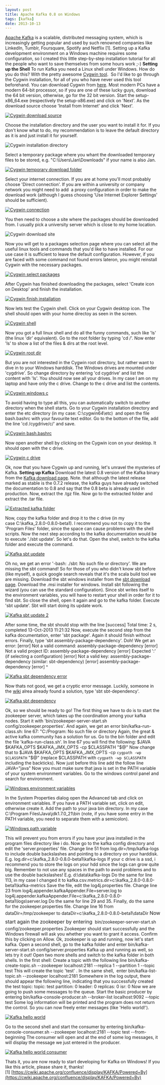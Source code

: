 ```yaml
---
layout: post
title: Apache Kafka 0.8 on Windows
tags: [kafka]
date: 2013-10-13
---
```

[Apache Kafka](http://kafka.apache.org/ "Apache Kafka") is a scalable, distributed messaging system, which is increasingly getting popular and used by such renowned companies like LinkedIn, Tumblr, Foursquare, Spotify and Netflix [1]. Setting up a Kafka development environment on a Windows machine requires some configuration, so I created this little step-by-step installation tutorial for all the people who want to save themselves from some hours work ;-) **Setting up the Shell** To run Kafka you need a Linux shell under Windows. How do you do this? With the pretty awesome [Cygwin tool](http://cygwin.com/ "Cygwin").  So I'd like to go through the Cygwin installation, for all of you who have never used this tool beforehand. You can download Cygwin from [here](http://cygwin.com/install.html "Link to cygwin download page"). Most modern PCs have a modern 64-bit processor, so if you are one of these lucky guys, download the 64 bit version, otherwise, go for the 32 bit version. Start the setup-x86_64.exe (respectively the setup-x86.exe) and click on 'Next'. As the download source choose 'Install from Internet' and click 'Next'.

[![Cygwin download source](/images/apacke-kafka-0-8-on-windows/cygwin_download_source.png)](/images/apacke-kafka-0-8-on-windows/cygwin_download_source.png)

Choose the installation directory and the user you want to install it for. If you don't know what to do, my recommendation is to leave the default directory as it is and just install it for yourself.

![Cygwin installation directory](/images/apacke-kafka-0-8-on-windows/cygwin_installation_directory.png)

Select a temporary package where you whant the downloaded temporary files to be stored, e.g. "C:\Users\Jan\Downloads" if your name is also Jan.

[![Cygwin temporary download folder](/images/apacke-kafka-0-8-on-windows/cygwin_temporary_download_folder.png)](/images/apacke-kafka-0-8-on-windows/cygwin_temporary_download_folder.png)

Select your internet connection. If you are at home you'll most probably choose 'Direct connection'. If you are within a university or company network you might need to add  a proxy configuration in order to make the download work (although I guess choosing 'Use Internet Explorer Settings' should be sufficient). 

[![Cygwin connection](/images/apacke-kafka-0-8-on-windows/cygwin_connection.png)](/images/apacke-kafka-0-8-on-windows/cygwin_connection.png)

You then need to choose a site where the packages should be downloaded from. I usually pick a university server which is close to my home location.

![Cygwin download site](/images/apacke-kafka-0-8-on-windows/cygwin_download_site.png)

 Now you will get to a packages selection page where you can select all the useful linux tools and commands that you'd like to have installed. For our use case it is sufficient to leave the default configuration. However, if you are faced with some command not found errors lateron, you might reinstall Cygwin with the necessary packages.

[![Cygwin select packages](/images/apacke-kafka-0-8-on-windows/cygwin_select_packages.png)](/images/apacke-kafka-0-8-on-windows/cygwin_select_packages.png)

After Cygwin has finished downloading the packages, select 'Create icon on Desktop' and finish the installation.

[![Cygwin finish installation](/images/apacke-kafka-0-8-on-windows/cygwin_finish_installation.png)](/images/apacke-kafka-0-8-on-windows/cygwin_finish_installation.png)

Now lets test the Cygwin shell. Click on your Cygwin desktop icon. The shell should open with your home directoy as seen in the screen.

[![Cygwin shell](/images/apacke-kafka-0-8-on-windows/cygwin_shell.png)](/images/apacke-kafka-0-8-on-windows/cygwin_shell.png)

Now you got a full linux shell and do all the funny commands, such like 'ls' (the linux 'dir' equivalent). Go to the root folder by typing 'cd /'. Now enter 'ls' to show a list of the files & dirs at the root level.

[![Cygwin root dir](/images/apacke-kafka-0-8-on-windows/cygwin_root_dir.png)](/images/apacke-kafka-0-8-on-windows/cygwin_root_dir.png)

But you are not interested in the Cygwin root directory, but rather want to dive in to your Windows harddisk. The Windows drives are mounted under 'cygdrive'. So change directory by entering 'cd cygdrive' and list the content with 'ls'. You should now see all your drives. In my case I am on my laptop and have only the c drive. Change to the c drive and list the contents.

[![Cygwin windows c](/images/apacke-kafka-0-8-on-windows/cygdrive_windows_c.png)](/images/apacke-kafka-0-8-on-windows/cygdrive_windows_c.png)

To avoid having to type all this, you can automatically switch to another directory when the shell starts. Go to your Cygwin installation directory and enter the etc directory (in my case: C:\cygwin64\etc)  and open the file bash.bashrc with your favourite text editor. Go to the bottom of the file, add the line 'cd /cygdrive/c/' and save.

[![Cygwin bash.bashrc](/images/apacke-kafka-0-8-on-windows/cygwin_bashrc.png)](/images/apacke-kafka-0-8-on-windows/cygwin_bashrc.png)

Now open another shell by clicking on the Cygwin icon on your desktop. It should open with the c drive. 

[![Cygwin c drive](/images/apacke-kafka-0-8-on-windows/cygwin_c_drive.png)](/images/apacke-kafka-0-8-on-windows/cygwin_c_drive.png)

Ok, now that you have Cygwin up and running, let's unravel the mysteries of Kafka. **Setting up Kafka** Download the latest 0.8 version of the Kafka binary from the [Kafka download page](http://kafka.apache.org/downloads.html "Kafka download page"). Note. that although the latest release marked as stable is the 0.7.2 release, the kafka guys have already switched the documentation to 0.8 and say that the 0.8 beta is already used in production. Now, extract the .tgz file. Now go to the extracted folder and extract the .tar file.

[![Extracted kafka folder](/images/apacke-kafka-0-8-on-windows/kafka_extracted.png)](/images/apacke-kafka-0-8-on-windows/kafka_extracted.png)

Now, copy the kafka folder and drop it to the c drive (in my case C:\kafka_2.8.0-0.8.0-beta1). I recommend you not to copy it to the 'Program Files' folder, since the space can cause problems with the shell scripts. Now the next step according to the kafka documentation would be to execute './sbt update'. So let's do that. Open the shell, switch to the kafka folder and execute the command.

[![Kafka sbt update](/images/apacke-kafka-0-8-on-windows/kafka_sbt_update.png)](/images/apacke-kafka-0-8-on-windows/kafka_sbt_update.png)

Oh no, we get an error '-bash: ./sbt: No such file or directory'. We are missing the sbt command! So for those of you who didn't know sbt before (like myself), a quick google search reveals that it's the scala build tool we are missing. Download the sbt windows installer from the [sbt download page](http://www.scala-sbt.org/release/docs/Getting-Started/Setup.html# "sbt download page"). Download the .msi installer for windows. Install sbt following the wizard (you can use the standard configuration). Since sbt writes itself to the environment variables, you will have to restart your shell in order for it to find sbt. So close the shell, open it again and go to the kafka folder. Execute 'sbt update'. Sbt will start doing its update work.

[![Kafka sbt update 2](/images/apacke-kafka-0-8-on-windows/kafka_sbt_update_2.png)](/images/apacke-kafka-0-8-on-windows/kafka_sbt_update_2.png)

After some time, the sbt should stop with the line [success] Total time: 2 s, completed 13-Oct-2013 11:21:32 Now, execute the second step from the kafka documentation, enter 'sbt package'. Again it should finish without errors. Finally, type 'sbt assembly-package-dependency'. Doh! We get an error: [error] Not a valid command: assembly-package-dependency [error] Not a valid project ID: assembly-package-dependency [error] Expected ':' (if selecting a configuration) [error] Not a valid key: assembly-package-dependency (similar: sbt-dependency) [error] assembly-package-dependency [error] ^

[![Kafka sbt dependency error](/images/apacke-kafka-0-8-on-windows/kafka_sbt_dependency_error.png)](/images/apacke-kafka-0-8-on-windows/kafka_sbt_dependency_error.png)

Now thats not good, we get a cryptic error message. Luckily, someone in the [wiki](https://cwiki.apache.org/confluence/display/KAFKA/Kafka+0.8+Quick+Start "Kafka wiki") alrea already found a solution, type 'sbt sbt-dependency'.

[![Kafka sbt dependency](/images/apacke-kafka-0-8-on-windows/kafka_sbt_dependency.png)](/images/apacke-kafka-0-8-on-windows/kafka_sbt_dependency.png)

Ok, so we should be ready to go! The first thing we have to do is to start the zookeeper server, which takes up the coordination among your kafka nodes. Start it with 'bin/zookeeper-server-start.sh config/zookeeper.properties'. And again, we get an error bin/kafka-run-class.sh: line 67: "C:/Program: No such file or directory Again, the great & active kafka community has a solution for us. Go to the bin folder and edit the file 'kafka-run-class.sh'. In line 67 you will find the following: $JAVA $KAFKA_OPTS $KAFKA_JMX_OPTS -cp $CLASSPATH "$@" Now change that to $JAVA $KAFKA_OPTS $KAFKA_JMX_OPTS -cp `cygpath -wp $CLASSPATH` "$@" (replace $CLASSPATH with `cygpath -wp $CLASSPATH` including the backticks). Now just before this line add the follow line JAVA="java" Now you must make sure that java is set in the PATH variable of your system environment variables. Go to the windows control panel and search for environment.

[![Windows environment variables](/images/apacke-kafka-0-8-on-windows/windows_environment_variables.png)](/images/apacke-kafka-0-8-on-windows/windows_environment_variables.png)

In the System Properties dialog open the Advanced tab and click on environment variables. If you have a PATH variable set, click on edit, otherwise create it. Add the path to your java bin directory. In my case C:\Program Files\Java\jdk1.7.0_21\bin (note, if you have some entry in the PATH variable, you need to separate them with a semicolon). 

[![Windows path variable](/images/apacke-kafka-0-8-on-windows/windows_environment_variable_path.png)](/images/apacke-kafka-0-8-on-windows/windows_environment_variable_path.png)

This will prevent you from errors if you have your java installed in the program files directory like i do. Now go to the kafka config directory and edit the 'server.properties' file. Change line 51 from log.dir=/tmp/kafka-logs to include double backslashes and pointing to a directory on your harddisk. E.g. log.dir=c:\\kafka_2.8.0-0.8.0-beta1\\kafka-logs If your c drive is a ssd, i recommend you to store the logs on your hdd since the logs can grow quite big. Remember to not use any spaces in the path to avoid problems and to use the double backslashes! E.g. d:\\data\\kafka-logs Do the same for line 113, in my case I changed it to kafka.csv.metrics.dir=c:\\kafka_2.8.0-0.8.0-beta1\\kafka-metrics Save the file, edit the log4j.properties file. Change line 23 from log4j.appender.kafkaAppender.File=server.log to log4j.appender.kafkaAppender.File=c:\\kafka_2.8.0-0.8.0-beta1\\logs\\server.log Do the same for line 29 and 35. Finally, do the same for the zookeeper.properties file. Change line 16 from dataDir=/tmp/zookeeper to dataDir=c:\\kafka_2.8.0-0.8.0-beta1\\dataDir <span style="line-height: 1.714285714; font-size: 1rem;">Now start again the zookeeper by entering </span> bin/zookeeper-server-start.sh config/zookeeper.properties Zookeeper should start successfully and the Windows firewall will ask you whether you want to grant it access. Confirm this by clicking on Allow. Ok, zookeeper is up and running, now let's start kafka. Open a second shell, go to the kafka folder and enter bin/kafka-server-start.sh config/server.properties Kafka up and running as well, so lets try it out! Open two more shells and switch to the kafka folder in both shells. In the first shell: Create a topic with the following line bin/kafka-create-topic.sh --zookeeper localhost:2181 --replica 1 --partition 1 --topic test This will create the topic 'test' . In the same shell,  enter bin/kafka-list-topic.sh --zookeeper localhost:2181 Somewhere in the log output, there should appear the following line, indicating that you successfully created the test topic: topic: test partition: 0 leader: 0 replicas: 0 isr: 0 Now we are going to push some messages to the queue. Start the basic producer by entering bin/kafka-console-producer.sh --broker-list localhost:9092 --topic test Some log information will be printed and the program does not return the control. So you can now freely enter messages (like 'Hello world!').

[![Kafka hello world](/images/apacke-kafka-0-8-on-windows/kafka_hello_world.png)](/images/apacke-kafka-0-8-on-windows/kafka_hello_world.png)

Go to the second shell and start the consumer by entering bin/kafka-console-consumer.sh --zookeeper localhost:2181 --topic test --from-beginning The consumer will open and at the end of some log messages, it will display the message we just entered in the producer.

[![Kafka hello world consumer](/images/apacke-kafka-0-8-on-windows/kafka_hello_world_listen.png)](/images/apacke-kafka-0-8-on-windows/kafka_hello_world_listen.png)

Thats it, you are now ready to start developing for Kafka on Windows! If you like this article, please share it, thanks! [1] [https://cwiki.apache.org/confluence/display/KAFKA/Powered+By](https://cwiki.apache.org/confluence/display/KAFKA/Powered+By)
